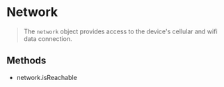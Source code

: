 Network
=======

> The `network` object provides access to the device's cellular and wifi data connection.

Methods
-------

- network.isReachable